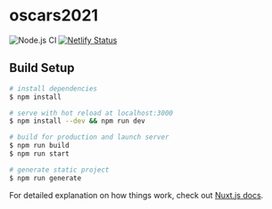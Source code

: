 # oscars2021

![Node.js CI](https://github.com/jSadoski/Oscars2021/actions/workflows/node.js.yml/badge.svg)
[![Netlify Status](https://api.netlify.com/api/v1/badges/ca8dc27b-bae0-44ab-b4ed-960d96636624/deploy-status)](https://app.netlify.com/sites/oscars-ballot-2021/deploys)

## Build Setup

```bash
# install dependencies
$ npm install

# serve with hot reload at localhost:3000
$ npm install --dev && npm run dev

# build for production and launch server
$ npm run build
$ npm run start

# generate static project
$ npm run generate
```

For detailed explanation on how things work, check out [Nuxt.js docs](https://nuxtjs.org).
